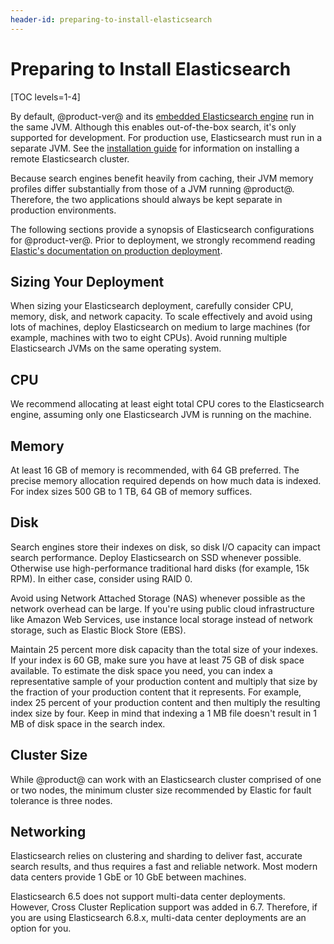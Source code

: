 ```yaml
---
header-id: preparing-to-install-elasticsearch
---
```


# Preparing to Install Elasticsearch

[TOC levels=1-4]

By default, @product-ver@ and its 
[embedded Elasticsearch engine](/docs/7-2/deploy/-/knowledge_base/d/elasticsearch#embedded-vs-remote-operation-mode)
run in the same JVM. Although this enables out-of-the-box search, it's only
supported for development. For production use, Elasticsearch must run in a
separate JVM. See the 
[installation guide](/docs/7-2/deploy/-/knowledge_base/d/installing-elasticsearch)
for information on installing a remote Elasticsearch cluster. 

Because search engines benefit heavily from caching, their JVM memory profiles
differ substantially from those of a JVM running @product@. Therefore, the two
applications should always be kept separate in production environments. 

The following sections provide a synopsis of Elasticsearch configurations for 
@product-ver@. Prior to deployment, we strongly recommend reading 
[Elastic's documentation on production deployment](https://www.elastic.co/guide/en/elasticsearch/guide/current/index.html). 

## Sizing Your Deployment 

When sizing your Elasticsearch deployment, carefully consider CPU, memory, disk,
and network capacity. To scale effectively and avoid using lots of machines,
deploy Elasticsearch on medium to large machines (for example, machines with two
to eight CPUs). Avoid running multiple Elasticsearch JVMs on the same operating
system. 

## CPU 

We recommend allocating at least eight total CPU cores to the Elasticsearch
engine, assuming only one Elasticsearch JVM is running on the machine. 

## Memory 

At least 16 GB of memory is recommended, with 64 GB preferred. The precise
memory allocation required depends on how much data is indexed. For index sizes
500 GB to 1 TB, 64 GB of memory suffices. 

## Disk 

Search engines store their indexes on disk, so disk I/O capacity can impact
search performance. Deploy Elasticsearch on SSD whenever possible. Otherwise use
high-performance traditional hard disks (for example, 15k RPM). In either case,
consider using RAID 0.

Avoid using Network Attached Storage (NAS) whenever possible as the network
overhead can be large. If you're using public cloud infrastructure like Amazon
Web Services, use instance local storage instead of network storage, such as
Elastic Block Store (EBS). 

Maintain 25 percent more disk capacity than the total size of your indexes. If
your index is 60 GB, make sure you have at least 75 GB of disk space available.
To estimate the disk space you need, you can index a representative sample of
your production content and multiply that size by the fraction of your
production content that it represents. For example, index 25 percent of your
production content and then multiply the resulting index size by four. Keep in
mind that indexing a 1 MB file doesn't result in 1 MB of disk space in the
search index. 

## Cluster Size 

While @product@ can work with an Elasticsearch cluster comprised of one or two
nodes, the minimum cluster size recommended by Elastic for fault tolerance is
three nodes.

## Networking 

Elasticsearch relies on clustering and sharding to deliver fast, accurate search
results, and thus requires a fast and reliable network. Most modern data centers
provide 1 GbE or 10 GbE between machines. 

Elasticsearch 6.5 does not support multi-data center deployments. However, Cross
Cluster Replication support was added in 6.7. Therefore, if you are using
Elasticsearch 6.8.x, multi-data center deployments are an option for you.
